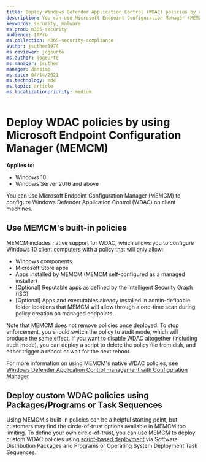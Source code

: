 ```yaml
---
title: Deploy Windows Defender Application Control (WDAC) policies by using Microsoft Endpoint Configuration Manager (MEMCM) (Windows 10)
description: You can use Microsoft Endpoint Configuration Manager (MEMCM) to configure Windows Defender Application Control (WDAC). Learn how with this step-by-step guide.
keywords: security, malware
ms.prod: m365-security
audience: ITPro
ms.collection: M365-security-compliance
author: jsuther1974
ms.reviewer: jogeurte
ms.author: jogeurte
ms.manager: jsuther
manager: dansimp
ms.date: 04/14/2021
ms.technology: mde
ms.topic: article
ms.localizationpriority: medium
---
```


# Deploy WDAC policies by using Microsoft Endpoint Configuration Manager (MEMCM)

**Applies to:**

- Windows 10
- Windows Server 2016 and above

You can use Microsoft Endpoint Configuration Manager (MEMCM) to configure Windows Defender Application Control (WDAC) on client machines.

## Use MEMCM's built-in policies

MEMCM includes native support for WDAC, which allows you to configure Windows 10 client computers with a policy that will only allow:

- Windows components
- Microsoft Store apps
- Apps installed by MEMCM (MEMCM self-configured as a managed installer)
- [Optional] Reputable apps as defined by the Intelligent Security Graph (ISG)
- [Optional] Apps and executables already installed in admin-definable folder locations that MEMCM will allow through a one-time scan during policy creation on managed endpoints.

Note that MEMCM does not remove policies once deployed. To stop enforcement, you should switch the policy to audit mode, which will produce the same effect. If you want to disable WDAC altogether (including audit mode), you can deploy a script to delete the policy file from disk, and either trigger a reboot or wait for the next reboot.

For more information on using MEMCM's native WDAC policies, see [Windows Defender Application Control management with Configuration Manager](/mem/configmgr/protect/deploy-use/use-device-guard-with-configuration-manager)

## Deploy custom WDAC policies using Packages/Programs or Task Sequences

Using MEMCM's built-in policies can be a helpful starting point, but customers may find the circle-of-trust options available in MEMCM too limiting. To define your own circle-of-trust, you can use MEMCM to deploy custom WDAC policies using [script-based deployment](deploy-wdac-policies-with-script.md) via Software Distribution Packages and Programs or Operating System Deployment Task Sequences.
